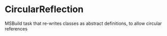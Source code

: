 # CircularReflection
MSBuild task that re-writes classes as abstract definitions, to allow circular references
